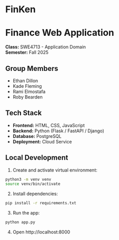 # FinKen
# Finance Web Application

**Class:** SWE4713 - Application Domain  
**Semester:** Fall 2025  

## Group Members
- Ethan Dillon  
- Kade Fleming  
- Rami Elmostafa
- Roby Bearden

## Tech Stack
- **Frontend:** HTML, CSS, JavaScript  
- **Backend:** Python (Flask / FastAPI / Django)  
- **Database:** PostgreSQL  
- **Deployment:** Cloud Service  

## Local Development

1. Create and activate virtual environment:
```bash
python3 -m venv venv
source venv/bin/activate
```

2. Install dependencies:
```bash
pip install -r requirements.txt
```

3. Run the app:
```bash
python app.py
```

4. Open http://localhost:8000
